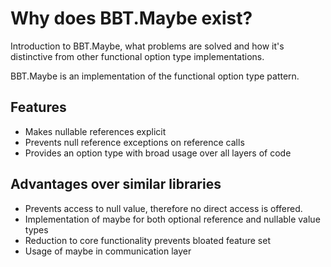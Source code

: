 # Why does BBT.Maybe exist?

Introduction to BBT.Maybe, what problems are solved and how it's distinctive from other functional option type implementations.

BBT.Maybe is an implementation of the functional option type pattern.

## Features

* Makes nullable references explicit
* Prevents null reference exceptions on reference calls
* Provides an option type with broad usage over all layers of code

## Advantages over similar libraries

* Prevents access to null value, therefore no direct access is offered.
* Implementation of maybe for both optional reference and nullable value types
* Reduction to core functionality prevents bloated feature set
* Usage of maybe in communication layer
